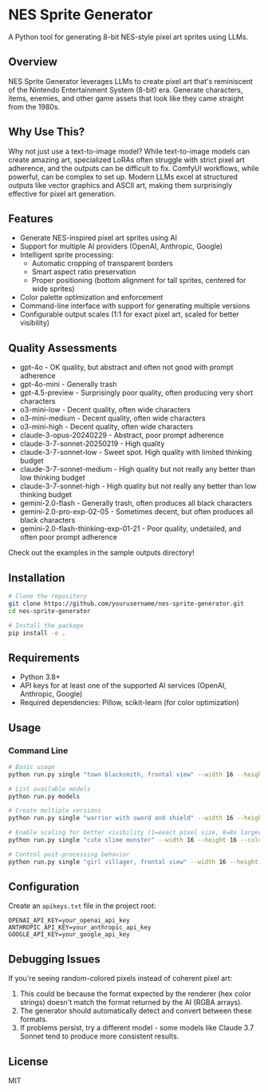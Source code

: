 # NES Sprite Generator

A Python tool for generating 8-bit NES-style pixel art sprites using LLMs.

## Overview

NES Sprite Generator leverages LLMs to create pixel art that's reminiscent of the Nintendo Entertainment System (8-bit) era. Generate characters, items, enemies, and other game assets that look like they came straight from the 1980s.

## Why Use This?

Why not just use a text-to-image model? While text-to-image models can create amazing art, specialized LoRAs often struggle with strict pixel art adherence, and the outputs can be difficult to fix. ComfyUI workflows, while powerful, can be complex to set up. Modern LLMs excel at structured outputs like vector graphics and ASCII art, making them surprisingly effective for pixel art generation.

## Features

- Generate NES-inspired pixel art sprites using AI
- Support for multiple AI providers (OpenAI, Anthropic, Google)
- Intelligent sprite processing:
  - Automatic cropping of transparent borders
  - Smart aspect ratio preservation
  - Proper positioning (bottom alignment for tall sprites, centered for wide sprites)
- Color palette optimization and enforcement
- Command-line interface with support for generating multiple versions
- Configurable output scales (1:1 for exact pixel art, scaled for better visibility)

## Quality Assessments
- gpt-4o - OK quality, but abstract and often not good with prompt adherence
- gpt-4o-mini - Generally trash
- gpt-4.5-preview - Surprisingly poor quality, often producing very short characters
- o3-mini-low - Decent quality, often wide characters
- o3-mini-medium - Decent quality, often wide characters
- o3-mini-high - Decent quality, often wide characters
- claude-3-opus-20240229 - Abstract, poor prompt adherence
- claude-3-7-sonnet-20250219 - High quality
- claude-3-7-sonnet-low - Sweet spot. High quality with limited thinking budget
- claude-3-7-sonnet-medium - High quality but not really any better than low thinking budget
- claude-3-7-sonnet-high - High quality but not really any better than low thinking budget
- gemini-2.0-flash - Generally trash, often produces all black characters
- gemini-2.0-pro-exp-02-05 - Sometimes decent, but often produces all black characters
- gemini-2.0-flash-thinking-exp-01-21 - Poor quality, undetailed, and often poor prompt adherence

Check out the examples in the sample outputs directory!

## Installation

```bash
# Clone the repository
git clone https://github.com/yourusername/nes-sprite-generator.git
cd nes-sprite-generator

# Install the package
pip install -e .
```

## Requirements

- Python 3.8+
- API keys for at least one of the supported AI services (OpenAI, Anthropic, Google)
- Required dependencies: Pillow, scikit-learn (for color optimization)

## Usage

### Command Line

```bash
# Basic usage
python run.py single "town blacksmith, frontal view" --width 16 --height 24 --colors 32 --model "claude-3-7-sonnet-low"

# List available models
python run.py models

# Create multiple versions
python run.py single "warrior with sword and shield" --width 16 --height 24 --colors 32 --model "claude-3-7-sonnet-low" --versions 3

# Enable scaling for better visibility (1=exact pixel size, 8=8x larger)
python run.py single "cute slime monster" --width 16 --height 16 --colors 16 --model "gpt-4o" --scale 8

# Control post-processing behavior
python run.py single "girl villager, frontal view" --width 16 --height 24 --colors 32 --model "claude-3-7-sonnet-20250219" --no-post-process
```

## Configuration

Create an `apikeys.txt` file in the project root:

```
OPENAI_API_KEY=your_openai_api_key
ANTHROPIC_API_KEY=your_anthropic_api_key
GOOGLE_API_KEY=your_google_api_key
```

## Debugging Issues

If you're seeing random-colored pixels instead of coherent pixel art:
1. This could be because the format expected by the renderer (hex color strings) doesn't match the format returned by the AI (RGBA arrays).
2. The generator should automatically detect and convert between these formats.
3. If problems persist, try a different model - some models like Claude 3.7 Sonnet tend to produce more consistent results.

## License

MIT